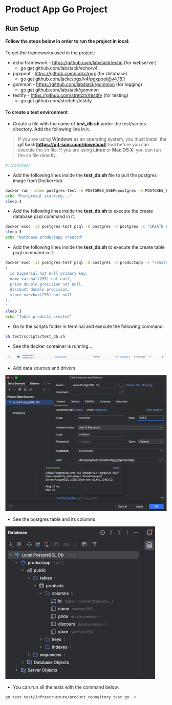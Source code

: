 # Product App Go Project
## Run Setup

#### Follow the steps below in order to run the project in local:

To get the frameworks used in the project:
- echo framework - https://github.com/labstack/echo (for webserver)
  - go get github.com/labstack/echo/v4
- pgxpool - https://github.com/jackc/pgx (for database)
  - go get github.com/jackc/pgx/v4/pgxpool@v4.18.1
- gommon - https://github.com/labstack/gommon (for logging)
  - go get github.com/labstack/gommon
- testify - https://github.com/stretchr/testify (for testing)
  - go get github.com/stretchr/testify


#### To create a test environment
- Create a file with the name of **test_db.sh** under the test/scripts directory. Add the following line in it.
> If you are using **Windows** as an operating system, you must install the **git bash(https://git-scm.com/download)** tool before you can execute the sh file. If you are using **Linux** or **Mac OS X**, you can run the sh file directly.

```bash
#!/bin/bash
```
- Add the following lines inside the **test_db.sh** file to pull the postgres image from DockerHub.
```bash
docker run --name postgres-test -e POSTGRES_USER=postgres -e POSTGRES_PASSWORD=postgres -p 6432:5432 -d postgres:latest
echo "Postgresql starting..."
sleep 3
```
- Add the following lines inside the **test_db.sh** to execute the create database psql command in it.
```bash
docker exec -it postgres-test psql -U postgres -d postgres -c "CREATE DATABASE productapp"
sleep 3
echo "Database productapp created"
```
- Add the following lines inside the **test_db.sh** to execute the create table psql command in it.
```bash
docker exec -it postgres-test psql -U postgres -d productapp -c "create table if not exists products
(
  id bigserial not null primary key,
  name varchar(255) not null,
  price double precision not null,
  discount double precision,
  store varchar(255) not null
);
"
sleep 3
echo "Table products created"
```
- Go to the scripts folder in terminal and execute the following command.
```bash
sh test/scripts/test_db.sh
```
- See the docker container is running...

![Postgres instance running](/test/documentation/docker-postgres-running.png "Postgres instance running")

- Add data sources and drivers

![Postgres db config](/test/documentation/postgres-db-config.png "Postgres db config")

- See the postgres table and its columns

![Postgres db table](/test/documentation/postgres-db-table.png "Postgres db table")


- You can run all the tests with the command below.
```bash
go test test/infrastructure/product_repository_test.go -v
```